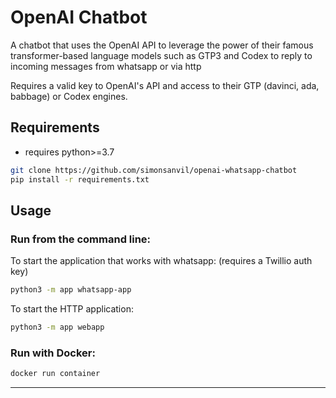 OpenAI Chatbot
==============================

A chatbot that uses the OpenAI API to leverage the power of their famous transformer-based language models such as GTP3 and Codex to reply to incoming messages from whatsapp or via http

Requires a valid key to OpenAI's API and access to their GTP (davinci, ada, babbage) or Codex engines.

Requirements
-----------
- requires python>=3.7

```bash
git clone https://github.com/simonsanvil/openai-whatsapp-chatbot
pip install -r requirements.txt
```

Usage
---------
### Run from the command line:

To start the application that works with whatsapp: (requires a Twillio auth key)

```bash
python3 -m app whatsapp-app
```

To start the HTTP application:

```bash
python3 -m app webapp
```

### Run with Docker:

```bash
docker run container
```


--------